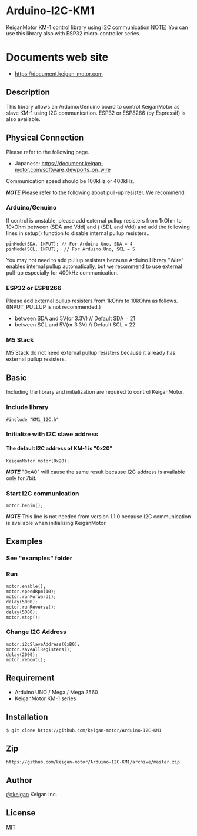 # Arduino-I2C-KM1
KeiganMotor KM-1 control library using I2C communication
NOTE) You can use this library also with ESP32 micro-controller series.

# Documents web site
- https://document.keigan-motor.com

## Description
This library allows an Arduino/Genuino board to control KeiganMotor as slave KM-1 using I2C communication.
ESP32 or ESP8266 (by Espressif) is also available.

## Physical Connection
Please refer to the following page.
- Japanese: https://document.keigan-motor.com/software_dev/ports_on_wire

Communication speed should be 100kHz or 400kHz.

***NOTE***
Please refer to the following about pull-up resister.
We recommend 

### Arduino/Genuino
If control is unstable, please add external pullup resisters from 1kOhm to 10kOhm between (SDA and Vdd) and ) (SDL and Vdd) and add the following lines in setup() function to disable internal pullup resisters..
```arduino
pinMode(SDA, INPUT); // For Arduino Uno, SDA = 4
pinMode(SCL, INPUT);  // For Arduino Uno, SCL = 5
```
You may not need to add pullup resisters  because Arduino Library "Wire" enables internal pullup automatically, but we recommend to use external pull-up especially for 400kHz communication.

### ESP32 or ESP8266
Please add external pullup resisters from 1kOhm to 10kOhm as follows. (INPUT_PULLUP is not recommended.)
- between SDA and 5V(or 3.3V) // Default SDA = 21
- between SCL and 5V(or 3.3V) // Default SCL = 22

### M5 Stack
M5 Stack do not need external pullup resisters because it already has external pullup resisters.

## Basic
Including the library and initialization are required to control KeiganMotor.
### Include library
```arduino
#include "KM1_I2C.h"

```
### Initialize with I2C slave address
#### The default I2C address of KM-1 is "0x20" 
```arduino
KeiganMotor motor(0x20);
```
***NOTE***
"0xA0" will cause the same result because I2C address is available only for 7bit.

### Start I2C communication
```arduino
motor.begin();
```
***NOTE***
This line is not needed from version 1.1.0 because I2C communication is available when initializing KeiganMotor.

## Examples
### See "examples" folder
### Run
```arduino
motor.enable();
motor.speedRpm(10);
motor.runForward();
delay(5000);
motor.runReverse();
delay(5000);
motor.stop();
```

### Change I2C Address
```arduino
motor.i2cSlaveAddress(0xB0);
motor.saveAllRegisters();
delay(2000);
motor.reboot();
```

## Requirement

- Arduino UNO / Mega / Mega 2560
- KeiganMotor KM-1 series

## Installation

    $ git clone https://github.com/keigan-motor/Arduino-I2C-KM1

## Zip

    https://github.com/keigan-motor/Arduino-I2C-KM1/archive/master.zip

## Author

[@tkeigan](https://twitter.com/tkeigan)
Keigan Inc.

## License

[MIT](http://b4b4r07.mit-license.org)
